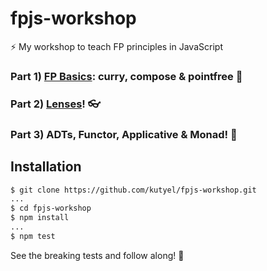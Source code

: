 # fpjs-workshop

⚡️ My workshop to teach FP principles in JavaScript

### Part 1) [FP Basics](https://fpjs-talk.now.sh/#0): curry, compose & pointfree 🐏

### Part 2) [Lenses](https://functional-lenses.now.sh/#0)! 👓

### Part 3) ADTs, Functor, Applicative & Monad! 🙊

## Installation

```sh
$ git clone https://github.com/kutyel/fpjs-workshop.git
...
$ cd fpjs-workshop
$ npm install
...
$ npm test
```

See the breaking tests and follow along! 🚀
